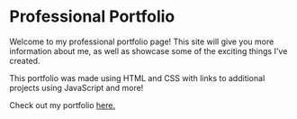 # Professional Portfolio

Welcome to my professional portfolio page! This site will give you more information about me, as well as showcase some of the exciting things I've created.

This portfolio was made using HTML and CSS with links to additional projects using JavaScript and more!

Check out my portfolio [here.](https://taydougherty.github.io/Professional-Portfolio/#home)


